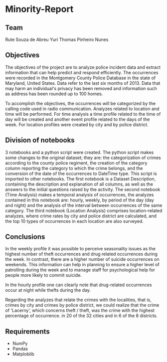 # Minority-Report

## Team
Rute Souza de Abreu
Yuri Thomas Pinheiro Nunes

## Objectives

The objectives of the project are to analyze police incident data and extract information that can help predict and respond efficiently. The occurrences were recorded in the Montgomery County Police Database in the state of Maryland, United States. Data refer to the last six months of 2013. Data that may harm an individual's privacy has been removed and information such as address has been rounded up to 100 homes.

To accomplish the objectives, the occurrences will be categorized by the calling code used in radio communication. Analyzes related to location and time will be performed. For time analysis a time profile related to the time of day will be created and another event profile related to the days of the week. For location profiles were created by city and by police district.

## Division of notebooks

3 notebooks and a python script were created. The python script makes some changes to the original dataset; they are: the categorization of crimes according to the county police regiment, the creation of the category column reporting the category to which the crime belongs, and the conversion of the date of the occurrences to DateTime type. This script is imported to other notebooks. The first notebook is a Dataset Description, containing the description and explanation of all columns, as well as the answers to the initial questions raised by the activity. The second notebook (Time Analysis) makes a temporal analysis of occurrences, the analyzes contained in this notebook are: hourly, weekly, by period of the day (day and night) and the analysis of the interval between occurrences of the same category. The third notebook (Location Analysis) comprises location-related analyzes, where crime rates by city and police district are calculated, and the top 10 types of occurrences in each location are also surveyed.

## Conclusions

In the weekly profile it was possible to perceive seasonality issues as the highest number of theft occurrences and drug related occurrences during the week. In contrast, there are a higher number of suicide occurrences on weekends. This information can help in planning to ensure a higher level of patrolling during the week and to manage staff for psychological help for people more likely to commit suicide.

In the hourly profile one can clearly note that drug-related occurrences occur at night while thefts during the day.

Regarding the analyzes that relate the crimes with the localities, that is, crimes by city and crimes by police district, we could realize that the crime of 'Lacerny', which concerns theft / theft, was the crime with the highest percentage of occurrence. in 20 of the 32 cities and in 6 of the 8 districts.


## Requirements

- NumPy
- Pandas
- Matploblib
